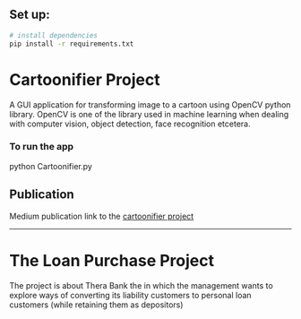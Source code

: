  ## Set up:
 ```bash
# install dependencies
pip install -r requirements.txt

```

# Cartoonifier Project
A GUI application for transforming image to a cartoon using OpenCV python library.
OpenCV is one of the library used in machine learning when dealing with computer vision,
 object detection, face recognition etcetera.
 
### To run the app
python Cartoonifier.py
 
## Publication
Medium publication link to the [cartoonifier project](https://medium.com/boundlessinfo/a-mini-project-with-opencv-in-python-cartoonify-an-image-d82b9ff6df70)

--------------------------------------------------------------------------------------

# The Loan Purchase Project
The project is about Thera Bank the in which the management wants to explore ways of converting its liability customers to personal loan customers (while retaining them as depositors)